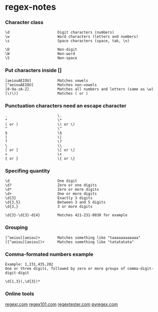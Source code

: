 # regex-notes

### Character class
```
\d                      Digit characters (numbers)
\w                      Word characters (letters and numbers)
\s                      Space characters (space, tab, \n)

\D                      Non-digit
\W                      Non-word
\S                      Non-space
```

### Put characters inside []
```
[aeiouAEIOU]            Matches vowels
[^aeiouAEIOU]           Matches non-vowels
[0-9a-zA-Z]             Matches all numbers and letters (same as \w)
[\(\)]                  Matches ( or )
```

### Punctuation characters need an escape character
```
.                       \.
*                       \*
( or )                  \( or \)
^                       \^
$                       \$
|                       \|
?                       \?
\                       \\
[ or ]                  \[ or \]
+                       \+
{ or }                  \{ or \}
```

### Specifing quantity
```
\d                      One digit
\d?                     Zero or one digits
\d*                     Zero or more digits
\d+                     One or more digits
\d{3}                   Exactly 3 digits
\d{3,5}                 Between 3 and 5 digits
\d{3,}                  3 or more digits

\d{3}-\d{3}-d{4}        Matches 421-231-0030 for example
```

### Grouping
```
[^aeiou][aeiou]+        Matches something like "taaaaaaaaaaaa"
([^aeiou][aeiou])+      Matches something like "tatatatata"
```

### Comma-formated numbers example
```
Example: 1,231,435,202
One or three digits, followed by zero or more groups of comma-digit-digit-digit

\d{1,3}(,\d{3})*
```

### Online tools
[regexr.com](https://regexr.com)
[regex101.com](https://regex101.com)
[regextester.com](https://www.regextester.com)
[pyregex.com](http://www.pyregex.com)